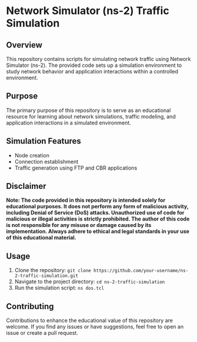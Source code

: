 # Network Simulator (ns-2) Traffic Simulation

## Overview

This repository contains scripts for simulating network traffic using Network Simulator (ns-2). The provided code sets up a simulation environment to study network behavior and application interactions within a controlled environment.

## Purpose

The primary purpose of this repository is to serve as an educational resource for learning about network simulations, traffic modeling, and application interactions in a simulated environment.

## Simulation Features

- Node creation
- Connection establishment
- Traffic generation using FTP and CBR applications

## Disclaimer

**Note: The code provided in this repository is intended solely for educational purposes. It does not perform any form of malicious activity, including Denial of Service (DoS) attacks. Unauthorized use of code for malicious or illegal activities is strictly prohibited. The author of this code is not responsible for any misuse or damage caused by its implementation. Always adhere to ethical and legal standards in your use of this educational material.**

## Usage

1. Clone the repository: `git clone https://github.com/your-username/ns-2-traffic-simulation.git`
2. Navigate to the project directory: `cd ns-2-traffic-simulation`
3. Run the simulation script: `ns dos.tcl`

## Contributing

Contributions to enhance the educational value of this repository are welcome. If you find any issues or have suggestions, feel free to open an issue or create a pull request.

